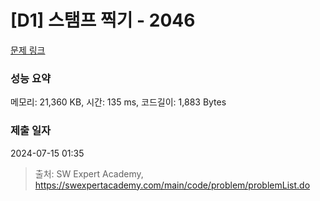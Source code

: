 # [D1] 스탬프 찍기 - 2046 

[문제 링크](https://swexpertacademy.com/main/code/problem/problemDetail.do?contestProbId=AV5QKdT6AyYDFAUq) 

### 성능 요약

메모리: 21,360 KB, 시간: 135 ms, 코드길이: 1,883 Bytes

### 제출 일자

2024-07-15 01:35



> 출처: SW Expert Academy, https://swexpertacademy.com/main/code/problem/problemList.do